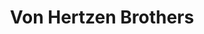 ---
title: "Von Hertzen Brothers"
summary: "Von Hertzen Brothers is a Finnish rock group formed in 2000, by three brothers. Their music is a mix of classic rock and progressive elements, folk, punk and contemporary rock.
Each of the brothers have a notable history in the Finnish rock scene, starting from the early 1990s. Guitar-vocalist Kie von Hertzen has played in Don Huonot . Singer-guitarist Mikko von Hertzen is an ex-member of Egotrippi and Lemonator .
Vocalist-bass guitarist Jonne von Hertzen won the National Rock Contest in 1998 with his band Cosmos Tango and later joined to play the bass in Jonna Tervomaa's band . From 2006 to 2016 the band had two other permanent members: Mikko Kaakkuriniemi on drums and Juha Kuoppala on keyboards. In 2017 the band returned to its 2006 lineup with Sami Kuoppamäki on drums. The current tour lineup also features the Swedish keyboard player Robert Engstrand."
image: "von-hertzen-brothers.jpg"
apple_music_artist_url: "https://music.apple.com/gb/artist/von-hertzen-brothers/63209278"
wikipedia_url: "https://en.wikipedia.org/wiki/Von_Hertzen_Brothers"
---